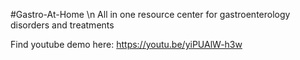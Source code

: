 #Gastro-At-Home \n
All in one resource center for gastroenterology disorders and treatments

Find youtube demo here:
https://youtu.be/yiPUAlW-h3w

